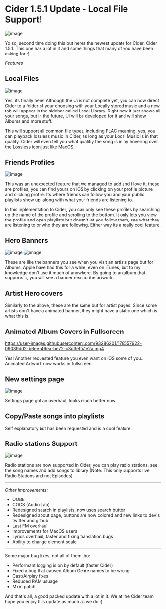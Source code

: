 # **Cider 1.5.1 Update - Local File Support!** #

![image](https://user-images.githubusercontent.com/93286201/178551865-e89e0034-8fc1-44b0-9bd7-9e43219ee79a.png)



Yo so, second time doing this but heres the newest update for Cider, Cider 1.5.1. This one has a lot in it and some things that many of you have been asking for :)


*Features*

## Local Files ##

![image](https://user-images.githubusercontent.com/93286201/178553060-c9481f91-773f-4014-a41f-4e5713d20296.png)


Yes, its finally here! Although the Ui is not complete yet, you can now direct Cider to a folder of your choosing with your Locally stored music and a new tab will appear in the sidebar called Local Library. Right now it just shows all your songs, but in the future, Ui will be developed for it and will show Albums and more stuff. 

This will support all common file types, including FLAC meaning, yes, you can playback lossless music in Cider, as long as your Local Music is in that quality. Cider will even tell you what qualitiy the song is in by hovering over the Lossless icon just like MacOS.

## Friends Profiles ##

![image](https://user-images.githubusercontent.com/93286201/178553690-05885073-60d1-4c36-a456-8c529f05de28.png)



This was an unexpected feature that we managed to add and i love it, these are profiles, you can find yours on iOS by clicking on your profile picture and clicking profile. Its where friends can follow you and your public playlists show up, along with what your friends are listening to.

In this inplementation to Cider, you can only see these profiles by searching up the name of the profile and scrolling to the bottom. It only lets you view the profile and open playlists but doesn't let you follow them, see what they are listening to or who they are following. Either way its a really cool feature.

## Hero Banners ##

![image](https://user-images.githubusercontent.com/93286201/178554018-2a345ba8-70a5-4ac2-bdd8-c45bca0bc790.png)
![image](https://user-images.githubusercontent.com/93286201/178554151-f1f37228-a6e5-42ec-adb5-2400121fba95.png)

These are like the banners you see when you visit an artists page but for Albums. Apple have had this for a while, even on iTunes, but to my knowledge don't use it much of anywhere. By going to an album that supports it, you will see a banner next to the artwork.

## Artist Hero covers ##

Similarly to the above, these are the same but for artist pages. Since some artists don't have a animated banner, they might have a static one which is what this is.

## Animated Album Covers in Fullscreen ##

https://user-images.githubusercontent.com/93286201/178557922-09039dd2-b6ee-46ea-be72-c3d3eff41e2a.mp4

Yes! Another requested feature you even want on iOS some of you.. Animated Artwork now works in fullscreen.

## New settings page ##

![image](https://user-images.githubusercontent.com/93286201/178554475-74533f0e-b154-4e45-bf75-ade27902eed5.png)

Settings page got an overhaul, looks much better now.

## Copy/Paste songs into playlists ##

Self explanatory but has been requested and is a cool feature.

## Radio stations Support ##

![image](https://user-images.githubusercontent.com/93286201/178554696-17e919b6-0f5a-4b59-b562-9b9bf97b8878.png)

Radio stations are now supported in Cider, you can play radio stations, see the song names and add songs to library (Note: This only supports live Radio Stations and not Episodes)

---
*Other Improvements:*
- OOBE
- COCS (Audio Lab)
- Redesigned search in playlists, now uses search button
- Redesigned about page, buttons are now colored and new links to dev's twitter and github
- Last FM overhaul
- Improvements for MacOS users
- Lyrics overhaul, faster and fixing translation bugs
- Ability to change element scale
---
Some major bug fixes, not all of them tho:

- Performant logging is on by default (faster Cider)
- Fixed a bug that caused Album Genre names to be wrong
- Cast/Airplay fixes
- Reduced RAM usuage
- Mxm patch

And that's all, a good packed update with a lot in it. We at the Cider team hope you enjoy this update as much as we do :)

